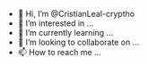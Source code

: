 - 👋 Hi, I’m @CristianLeal-cryptho
- 👀 I’m interested in ...
- 🌱 I’m currently learning ...
- 💞️ I’m looking to collaborate on ...
- 📫 How to reach me ...

<!---
CristianLeal-cryptho/CristianLeal-cryptho is a ✨ special ✨ repository because its `README.md` (this file) appears on your GitHub profile.
You can click the Preview link to take a look at your changes.
--->

